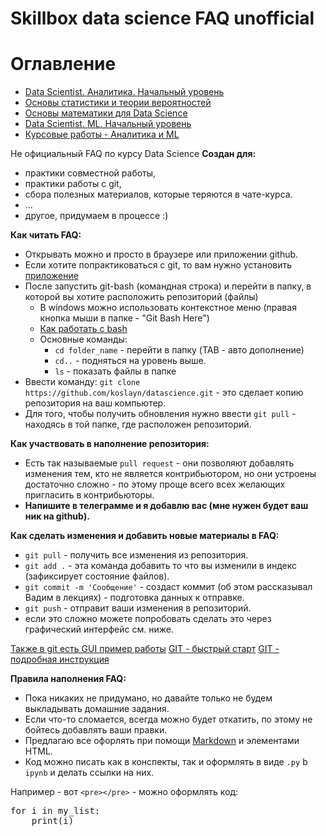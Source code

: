 # Skillbox data science FAQ unofficial

# Оглавление
* [Data Scientist. Аналитика. Начальный уровень](DS_01_analytics_basic.md)
* [Основы статистики и теории вероятностей](DS_01_statistics_and_probability_theory.md)
* [Основы математики для Data Science](DS_01_math.md)
* [Data Scientist. ML. Начальный уровень](DS_01_ML_basic.md)
* [Курсовые работы - Аналитика и ML](DS_Course_Works.md)

Не официальный FAQ по курсу Data Science
**Создан для:**
* практики совместной работы,
* практики работы с git,
* сбора полезных материалов, которые теряются в чате-курса.
* ...
* другое, придумаем в процессе :)

**Как читать FAQ:**
* Открывать можно и просто в браузере или приложении github.
* Если хотите попрактиковаться с git, то вам нужно установить [приложение](https://git-scm.com/downloads)
* После запустить git-bash (командная строка) и перейти в папку, в которой вы хотите расположить репозиторий (файлы)
  * В windows можно использовать контекстное меню (правая кнопка мыши в папке - "Git Bash Here")
  * [Как работать с bash](https://tproger.ru/translations/bash-cheatsheet/)
  * Основные команды:
    * `cd folder_name` - перейти в папку (TAB - авто дополнение)
    * `cd..` - подняться на уровень выше.
    * `ls` - показать файлы в папке
* Ввести команду: `git clone https://github.com/koslayn/datascience.git` - это сделает копию репозитория на ваш компьютер.
* Для того, чтобы получить обновления нужно ввести `git pull` - находясь в той папке, где расположен репозиторий.

**Как участвовать в наполнение репозитория:**
* Есть так называемые `pull request` - они позволяют добавлять изменения тем, кто не является контрибьютором, но они устроены достаточно сложно - по этому проще всего всех желающих пригласить в контрибьюторы.
* **Напишите в телеграмме и я добавлю вас (мне нужен будет ваш ник на github).**

**Как сделать изменения и добавить новые материалы в FAQ:**
* `git pull` - получить все изменения из репозитория.
* `git add .` - эта команда добавить то что вы изменили в индекс (зафиксирует состояние файлов).
* `git commit -m 'Сообщение'` - создаст коммит (об этом рассказывал Вадим в лекциях) - подготовка данных к отправке.
* `git push` - отправит ваши изменения в репозиторий.
* если это сложно можете попробовать сделать это через графический интерфейс см. ниже.

[Также в git есть GUI пример работы](https://www.youtube.com/watch?v=kzLz5E486Pk)
[GIT - быстрый старт](https://tproger.ru/translations/git-quick-start/)
[GIT - подробная инструкция](https://tproger.ru/translations/beginner-git-cheatsheet/)

**Правила наполнения  FAQ:**
* Пока никаких не придумано, но давайте только не будем выкладывать домашние задания.
* Если что-то сломается, всегда можно будет откатить, по этому не бойтесь добавлять ваши правки.
* Предлагаю все офорлять при помощи [Markdown](https://guides.hexlet.io/markdown/) и элементами HTML.
* Код можно писать как в конспекты, так и оформлять в виде `.py` b `ipynb` и делать ссылки на них.
  
Например - вот `<pre></pre>` - можно оформлять код:
<pre>
for i in my_list:
    print(i)
</pre>
